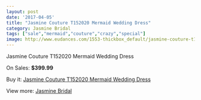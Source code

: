 ```yaml
---
layout: post
date: '2017-04-05'
title: "Jasmine Couture T152020 Mermaid Wedding Dress"
category: Jasmine Bridal
tags: ["sale","mermaid","couture","crazy","special"]
image: http://www.eudances.com/1553-thickbox_default/jasmine-couture-t152020-mermaid-wedding-dress.jpg
---
```

Jasmine Couture T152020 Mermaid Wedding Dress

On Sales: **$399.99**
<a href="https://www.eudances.com/en/jasmine-bridal/545-jasmine-couture-t152020-mermaid-wedding-dress.html"><amp-img layout="responsive" width="600" height="600" src="//www.eudances.com/1553-thickbox_default/jasmine-couture-t152020-mermaid-wedding-dress.jpg" alt="Jasmine Couture T152020 Mermaid Wedding Dress 0" /></a>
<a href="https://www.eudances.com/en/jasmine-bridal/545-jasmine-couture-t152020-mermaid-wedding-dress.html"><amp-img layout="responsive" width="600" height="600" src="//www.eudances.com/1554-thickbox_default/jasmine-couture-t152020-mermaid-wedding-dress.jpg" alt="Jasmine Couture T152020 Mermaid Wedding Dress 1" /></a>

Buy it: [Jasmine Couture T152020 Mermaid Wedding Dress](https://www.eudances.com/en/jasmine-bridal/545-jasmine-couture-t152020-mermaid-wedding-dress.html "Jasmine Couture T152020 Mermaid Wedding Dress")

View more: [Jasmine Bridal](https://www.eudances.com/en/6-jasmine-bridal "Jasmine Bridal")
